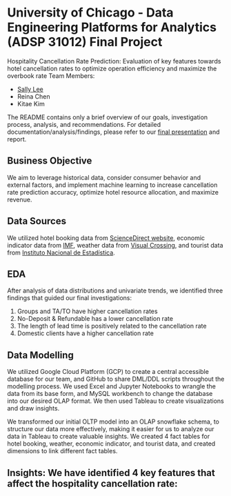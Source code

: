 # University of Chicago - Data Engineering Platforms for Analytics (ADSP 31012) Final Project
Hospitality Cancellation Rate Prediction: Evaluation of key features towards hotel cancellation rates to optimize operation efficiency and maximize the overbook rate 
Team Members:
- [Sally Lee](https://github.com/sallylee0801)
- Reina Chen
- Kitae Kim

The README contains only a brief overview of our goals, investigation process, analysis, and recommendations.
For detailed documentation/analysis/findings, please refer to our [final presentation](https://github.com/sallylee0801/Hospitality-Cancellation-Rate-Prediction/blob/main/Hospitality%20Cancellation%20Rate%20Prediction.pdf) and report.
## Business Objective
We aim to leverage historical data, consider consumer behavior and external factors, and implement machine learning to increase cancellation rate prediction accuracy, optimize hotel resource allocation, and maximize revenue.
## Data Sources
We utilized hotel booking data from [ScienceDirect website](https://doi.org/10.1016/j.dib.2018.11.126), economic indicator data from [IMF](https://data.imf.org/regular.aspx?key=61545849), weather data from [Visual Crossing](https://www.visualcrossing.com/), and tourist data from [Instituto Nacional de Estadística](https://www.ine.es/jaxiT3/Datos.htm?t=10822#!tabs-table).
## EDA
After analysis of data distributions and univariate trends, we identified three findings that guided our final investigations:

1. Groups and TA/TO have higher cancellation rates
2. No-Deposit & Refundable has a lower cancellation rate
3. The length of lead time is positively related to the cancellation rate
4. Domestic clients have a higher cancellation rate

## Data Modelling
We utilized Google Cloud Platform (GCP) to create a central accessible database for our team, and GitHub to share DML/DDL scripts throughout the modelling process. We used Excel and Jupyter Notebooks to wrangle the data from its base form, and MySQL workbench to change the database into our desired OLAP format. We then used Tableau to create visualizations and draw insights.

We transformed our initial OLTP model into an OLAP snowflake schema, to structure our data more effectively, making it easier for us to analyze our data in Tableau to create valuable insights. We created 4 fact tables for hotel booking, weather, economic indicator, and tourist data, and created dimensions to link different fact tables.
## Insights: We have identified 4 key features that affect the hospitality cancellation rate:
